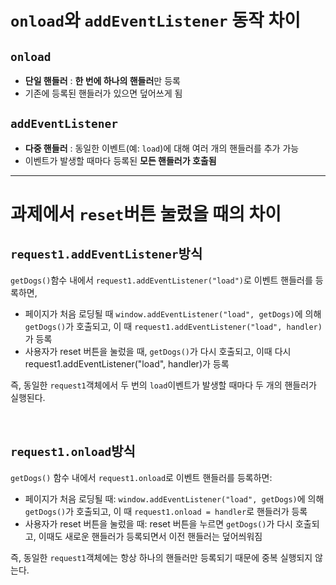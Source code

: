 # `onload`와 `addEventListener` 동작 차이

## `onload`

- **단일 핸들러** : **한 번에 하나의 핸들러**만 등록
- 기존에 등록된 핸들러가 있으면 덮어쓰게 됨

## `addEventListener`

- **다중 핸들러** : 동일한 이벤트(예: `load`)에 대해 여러 개의 핸들러를 추가 가능
- 이벤트가 발생할 때마다 등록된 **모든 핸들러가 호출됨**

<hr/>

# 과제에서 `reset`버튼 눌렀을 때의 차이

## `request1.addEventListener`방식

`getDogs()`함수 내에서 `request1.addEventListener("load")`로 이벤트 핸들러를 등록하면,

- 페이지가 처음 로딩될 때 `window.addEventListener("load", getDogs)`에 의해 `getDogs()`가 호출되고, 이 때 `request1.addEventListener("load", handler)`가 등록
- 사용자가 reset 버튼을 눌렀을 때, `getDogs()`가 다시 호출되고,
  이때 다시 request1.addEventListener("load", handler)가 등록

즉, 동일한 `request1`객체에서 두 번의 `load`이벤트가 발생할 때마다 두 개의 핸들러가 실행된다.

<br />

## `request1.onload`방식

`getDogs()` 함수 내에서 `request1.onload`로 이벤트 핸들러를 등록하면:

- 페이지가 처음 로딩될 때: `window.addEventListener("load", getDogs)`에 의해 `getDogs()`가 호출되고, 이 때 `request1.onload = handler`로 핸들러가 등록
- 사용자가 reset 버튼을 눌렀을 때: reset 버튼을 누르면 `getDogs()`가 다시 호출되고, 이때도 새로운 핸들러가 등록되면서 이전 핸들러는 덮어씌워짐

즉, 동일한 `request1`객체에는 항상 하나의 핸들러만 등록되기 때문에 중복 실행되지 않는다.
